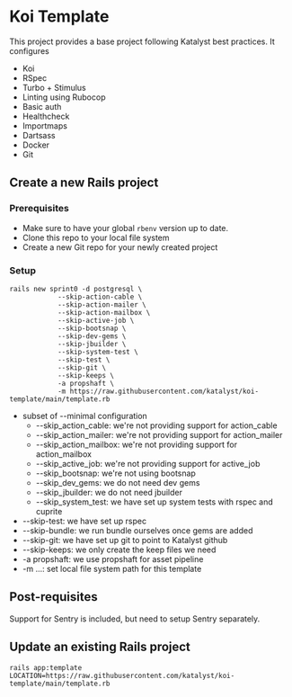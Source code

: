 # Koi Template

This project provides a base project following Katalyst best practices. It configures
* Koi
* RSpec
* Turbo + Stimulus
* Linting using Rubocop
* Basic auth
* Healthcheck
* Importmaps
* Dartsass
* Docker
* Git

## Create a new Rails project

### Prerequisites
* Make sure to have your global `rbenv` version up to date.
* Clone this repo to your local file system
* Create a new Git repo for your newly created project

### Setup
```shell
rails new sprint0 -d postgresql \
            --skip-action-cable \
            --skip-action-mailer \
            --skip-action-mailbox \
            --skip-active-job \
            --skip-bootsnap \
            --skip-dev-gems \
            --skip-jbuilder \
            --skip-system-test \
            --skip-test \
            --skip-git \
            --skip-keeps \
            -a propshaft \
            -m https://raw.githubusercontent.com/katalyst/koi-template/main/template.rb
```

 * subset of --minimal configuration
   * --skip_action_cable: we're not providing support for action_cable
   * --skip_action_mailer: we're not providing support for action_mailer
   * --skip_action_mailbox: we're not providing support for action_mailbox
   * --skip_active_job: we're not providing support for active_job
   * --skip_bootsnap: we're not using bootsnap
   * --skip_dev_gems: we do not need dev gems
   * --skip_jbuilder: we do not need jbuilder
   * --skip_system_test: we have set up system tests with rspec and cuprite 
 * --skip-test: we have set up rspec
 * --skip-bundle: we run bundle ourselves once gems are added
 * --skip-git: we have set up git to point to Katalyst github
 * --skip-keeps: we only create the keep files we need
 * -a propshaft: we use propshaft for asset pipeline
 * -m ...: set local file system path for this template

## Post-requisites

Support for Sentry is included, but need to setup Sentry separately.

## Update an existing Rails project

```shell
rails app:template LOCATION=https://raw.githubusercontent.com/katalyst/koi-template/main/template.rb
```
